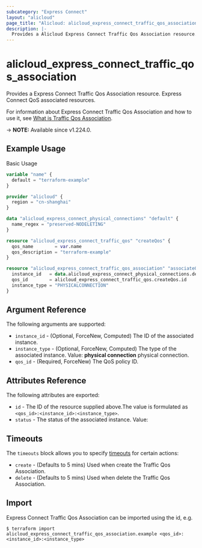 ```yaml
---
subcategory: "Express Connect"
layout: "alicloud"
page_title: "Alicloud: alicloud_express_connect_traffic_qos_association"
description: |-
  Provides a Alicloud Express Connect Traffic Qos Association resource.
---
```


# alicloud_express_connect_traffic_qos_association

Provides a Express Connect Traffic Qos Association resource. Express Connect QoS associated resources.

For information about Express Connect Traffic Qos Association and how to use it, see [What is Traffic Qos Association](https://next.api.alibabacloud.com/document/Vpc/2016-04-28/ModifyExpressConnectTrafficQos).

-> **NOTE:** Available since v1.224.0.

## Example Usage

Basic Usage

```terraform
variable "name" {
  default = "terraform-example"
}

provider "alicloud" {
  region = "cn-shanghai"
}

data "alicloud_express_connect_physical_connections" "default" {
  name_regex = "preserved-NODELETING"
}

resource "alicloud_express_connect_traffic_qos" "createQos" {
  qos_name        = var.name
  qos_description = "terraform-example"
}

resource "alicloud_express_connect_traffic_qos_association" "associateQos" {
  instance_id   = data.alicloud_express_connect_physical_connections.default.ids.1
  qos_id        = alicloud_express_connect_traffic_qos.createQos.id
  instance_type = "PHYSICALCONNECTION"
}
```

## Argument Reference

The following arguments are supported:
* `instance_id` - (Optional, ForceNew, Computed) The ID of the associated instance.
* `instance_type` - (Optional, ForceNew, Computed) The type of the associated instance. Value: **physical connection** physical connection.
* `qos_id` - (Required, ForceNew) The QoS policy ID.

## Attributes Reference

The following attributes are exported:
* `id` - The ID of the resource supplied above.The value is formulated as `<qos_id>:<instance_id>:<instance_type>`.
* `status` - The status of the associated instance. Value:

## Timeouts

The `timeouts` block allows you to specify [timeouts](https://www.terraform.io/docs/configuration-0-11/resources.html#timeouts) for certain actions:
* `create` - (Defaults to 5 mins) Used when create the Traffic Qos Association.
* `delete` - (Defaults to 5 mins) Used when delete the Traffic Qos Association.

## Import

Express Connect Traffic Qos Association can be imported using the id, e.g.

```shell
$ terraform import alicloud_express_connect_traffic_qos_association.example <qos_id>:<instance_id>:<instance_type>
```